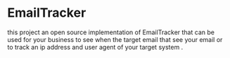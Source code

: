 # EmailTracker
this project an open source implementation of EmailTracker that can be used for your business to see when the target email that see your email or to track an ip address and user agent of your target system .

